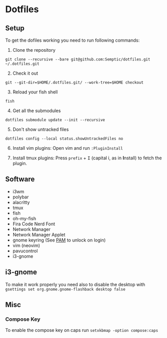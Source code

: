 # Dotfiles

## Setup

To get the dofiles working you need to run following commands:

1) Clone the repository
```
git clone --recursive --bare git@github.com:Semptic/dotfiles.git ~/.dotfiles.git
```
2) Check it out
```
git --git-dir=$HOME/.dotfiles.git/ --work-tree=$HOME checkout
```
3) Reload your fish shell
```
fish
```
4) Get all the submodules
```
dotfiles submodule update --init --recursive
```
5) Don't show untracked files
```
dotfiles config --local status.showUntrackedFiles no
```
6) Install vim plugins: Open vim and run `:PluginInstall`

7) Install tmux plugins: Press `prefix` + <kbd>I</kbd> (capital i, as in **I**nstall) to fetch the plugin.

## Software

* i3wm
* polybar
* alacritty
* tmux
* fish
* oh-my-fish
* Fira Code Nerd Font
* Network Manager
* Network Manager Applet
* gnome keyring (See [PAM](https://wiki.archlinux.org/index.php/GNOME/Keyring#PAM_method) to unlock on login)
* vim (neovim)
* pavucontrol
* i3-gnome

## i3-gnome

To make it work properly you need also to disable the desktop with `gsettings set org.gnome.gnome-flashback desktop false`

## Misc

### Compose Key

To enable the compose key on caps run `setxkbmap -option compose:caps`
